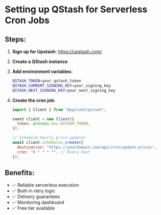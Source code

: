 # Setting up QStash for Serverless Cron Jobs

## Steps:

1. **Sign up for Upstash**: https://upstash.com/
2. **Create a QStash instance**
3. **Add environment variables**:
   ```bash
   QSTASH_TOKEN=your_qstash_token
   QSTASH_CURRENT_SIGNING_KEY=your_signing_key
   QSTASH_NEXT_SIGNING_KEY=your_next_signing_key
   ```

4. **Create the cron job**:
   ```javascript
   import { Client } from "@upstash/qstash";

   const client = new Client({
     token: process.env.QSTASH_TOKEN,
   });

   // Schedule hourly price updates
   await client.schedules.create({
     destination: "https://yourdomain.com/api/cron/update-prices",
     cron: "0 * * * *", // Every hour
   });
   ```

## Benefits:
- ✅ Reliable serverless execution
- ✅ Built-in retry logic
- ✅ Delivery guarantees
- ✅ Monitoring dashboard
- ✅ Free tier available